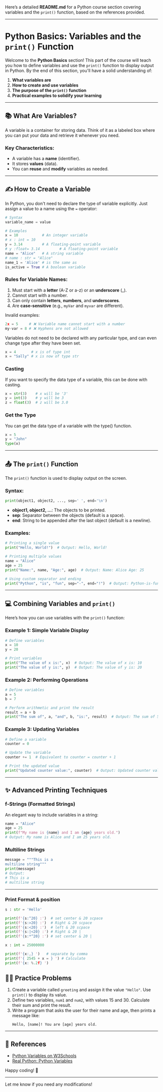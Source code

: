 Here’s a detailed **README.md** for a Python course section covering variables and the `print()` function, based on the references provided. 

---

# Python Basics: Variables and the `print()` Function

Welcome to the **Python Basics** section! This part of the course will teach you how to define variables and use the `print()` function to display output in Python. By the end of this section, you'll have a solid understanding of:

1. **What variables are**
2. **How to create and use variables**
3. **The purpose of the `print()` function**
4. **Practical examples to solidify your learning**

---

## 📚 What Are Variables?

A variable is a container for storing data. Think of it as a labeled box where you can put your data and retrieve it whenever you need. 

### Key Characteristics:
- A variable has a **name** (identifier).
- It stores **values** (data).
- You can **reuse** and **modify** variables as needed.

---

## ✍️ How to Create a Variable

In Python, you don't need to declare the type of variable explicitly. Just assign a value to a name using the `=` operator:

```python
# Syntax
variable_name = value

# Examples
x = 10           # An integer variable
# x : int = 10
y = 3.14         # A floating-point variable
# y :float= 3.14         # A floating-point variable
name = "Alice"   # A string variable
# name : str = "Alice"
name_1 = 'Alice' # is the same as
is_active = True # A boolean variable
```

### Rules for Variable Names:
1. Must start with a **letter** (A-Z or a-z) or an **underscore** (_).
2. Cannot start with a number.
3. Can only contain **letters**, **numbers**, and **underscores**.
4. Are **case-sensitive** (e.g., `myVar` and `myvar` are different).

Invalid examples:
```python
2x = 5     # ❌ Variable name cannot start with a number
my-var = 8 # ❌ Hyphens are not allowed
```

Variables do not need to be declared with any particular type, and can even change type after they have been set.

```python
x = 4       # x is of type int
x = "Sally" # x is now of type str

```
### Casting
If you want to specify the data type of a variable, this can be done with casting.
```python
x = str(3)    # x will be '3'
y = int(3)    # y will be 3
z = float(3)  # z will be 3.0
```

### Get the Type
You can get the data type of a variable with the type() function.
```python
x = 5
y = "John"
type(x)

```
---

## 📤 The `print()` Function

The `print()` function is used to display output on the screen.

### Syntax:
```python
print(object1, object2, ..., sep=' ', end='\n')
```

- **object1, object2, ...**: The objects to be printed.
- **sep**: Separator between the objects (default is a space).
- **end**: String to be appended after the last object (default is a newline).

### Examples:
```python
# Printing a single value
print("Hello, World!")  # Output: Hello, World!

# Printing multiple values
name = "Alice"
age = 25
print("Name:", name, "Age:", age)  # Output: Name: Alice Age: 25

# Using custom separator and ending
print("Python", "is", "fun", sep="-", end="!")  # Output: Python-is-fun!
```

---

## 💻 Combining Variables and `print()`

Here’s how you can use variables with the `print()` function:

### Example 1: Simple Variable Display
```python
# Define variables
x = 10
y = 20

# Print variables
print("The value of x is:", x)  # Output: The value of x is: 10
print("The value of y is:", y)  # Output: The value of y is: 20
```

### Example 2: Performing Operations
```python
# Define variables
a = 5
b = 7

# Perform arithmetic and print the result
result = a + b
print("The sum of", a, "and", b, "is:", result)  # Output: The sum of 5 and 7 is: 12
```

### Example 3: Updating Variables
```python
# Define a variable
counter = 0

# Update the variable
counter += 1  # Equivalent to counter = counter + 1

# Print the updated value
print("Updated counter value:", counter)  # Output: Updated counter value: 1
```

---

## ✨ Advanced Printing Techniques

### f-Strings (Formatted Strings)
An elegant way to include variables in a string:
```python
name = "Alice"
age = 25
print(f"My name is {name} and I am {age} years old.")
# Output: My name is Alice and I am 25 years old.
```

### Multiline Strings
```python
message = """This is a 
multiline string"""
print(message)
# Output:
# This is a 
# multiline string
```

---

### Print Format & position
```python
s : str = 'Hello'

print(f'{s:^20} :')  # set center & 20 scpace
print(f'{s:>20} :')  # Right & 20 scpace
print(f'{s:<20} :')  # left & 20 scpace
print(f'{s:|<20} :') # Right & 20 |
print(f'{s:*^20} :') # set center & 20 |
```

```python
x : int = 25000000

print(f'{x:,} ')   # separate by comma      
print(f'{ 2545 + x = } ') # Calculate
print(f'{x: %.2f} ') 
```

## 🏋️‍♂️ Practice Problems

1. Create a variable called `greeting` and assign it the value `"Hello"`. Use `print()` to display its value.
2. Define two variables, `num1` and `num2`, with values 15 and 30. Calculate their sum and print the result.
3. Write a program that asks the user for their name and age, then prints a message like:
   ```
   Hello, [name]! You are [age] years old.
   ```

---

## 🔗 References

- [Python Variables on W3Schools](https://www.w3schools.com/python/python_variables.asp)
- [Real Python: Python Variables](https://realpython.com/python-variables/)

Happy coding! 🚀

--- 

Let me know if you need any modifications!